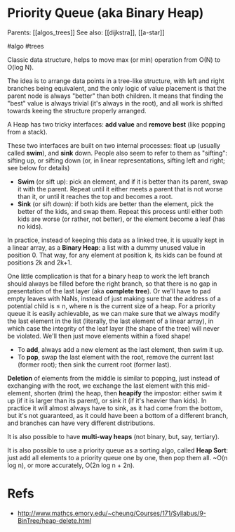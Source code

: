 # Priority Queue (aka Binary Heap)

Parents: [[algos_trees]]
See also: [[dijkstra]], [[a-star]]

#algo #trees


Classic data structure, helps to move max (or min) operation from O(N) to O(log N).

The idea is to arrange data points in a tree-like structure, with left and right branches being equivalent, and the only logic of value placement is that the parent node is always "better" than both children. It means that finding the "best" value is always trivial (it's always in the root), and all work is shifted towards keeing the structure properly arranged.

A Heap has two tricky interfaces: **add value** and **remove best** (like popping from a stack).

These two interfaces are built on two internal processes: float up (usually called **swim**), and **sink** down. People also seem to refer to them as "sifting": sifting up, or sifting down (or, in linear representations, sifting left and right; see below for details)

* **Swim** (or sift up): pick an element, and if it is better than its parent, swap it with the parent. Repeat until it either meets a parent that is not worse than it, or until it reaches the top and becomes a root.
* **Sink** (or sift down): if both kids are better than the element, pick the better of the kids, and swap them. Repeat this process until either both kids are worse (or rather, not better), or the element become a leaf (has no  kids).

In practice, instead of keeping this data as a linked tree, it is usually kept in a linear array, as a **Binary Heap**: a list with a dummy unused value in position 0. That way, for any element at position k, its kids can be found at positions 2k and 2k+1.

One little complication is that for a binary heap to work the left branch should always be filled before the right branch, so that there is no gap in presentation of the last layer (aka **complete tree**). Or we'll have to pad empty leaves with NaNs, instead of just making sure that the address of a potential child is ≤ n, where n is the current size of a heap. For a priority queue it is easily achievable, as we can make sure that we always modify the last element in the list (literally, the last element of a linear array), in which case the integrity of the leaf layer (the shape of the tree) will never be violated. We'll then just move elements within a fixed shape!

* To **add**, always add a new element as the last element, then swim it up.
* To **pop**, swap the last element with the root, remove the current last (former root); then sink the current root (former last).

**Deletion** of elements from the middle is similar to popping, just instead of exchanging with the root, we exchange the last element with this mid-element, shorten (trim) the heap, then **heapify** the impostor: either swim it up (if it is larger than its parent), or sink it (if it's heavier than kids). In practice it will almost always have to sink, as it had come from the bottom, but it's not guaranteed, as it could have been a bottom of a different branch, and branches can have very different distributions.

It is also possible to have **multi-way heaps** (not binary, but, say, tertiary).

It is also possible to use a priority queue as a sorting algo, called **Heap Sort**: just add all elements to a priority queue one by one, then pop them all. ~O(n log n), or more accurately, O(2n log n + 2n).

# Refs

* http://www.mathcs.emory.edu/~cheung/Courses/171/Syllabus/9-BinTree/heap-delete.html
